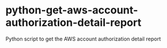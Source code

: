 # python-get-aws-account-authorization-detail-report
Python script to get the AWS account authorization detail report
